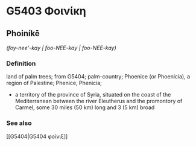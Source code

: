 # G5403 Φοινίκη

## Phoiníkē

_(foy-nee'-kay | foo-NEE-kay | foo-NEE-kay)_

### Definition

land of palm trees; from G5404; palm-country; Phoenice (or Phoenicia), a region of Palestine; Phenice, Phenicia; 

- a territory of the province of Syria, situated on the coast of the Mediterranean between the river Eleutherus and the promontory of Carmel, some 30 miles (50 km) long and 3 (5 km) broad

### See also

[[G5404|G5404 φοῖνιξ]]
